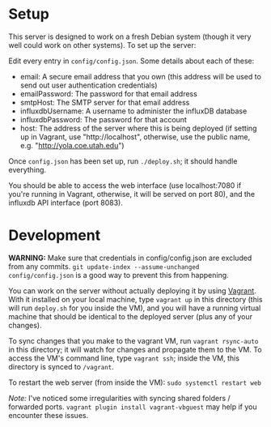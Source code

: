 Setup
=====
This server is designed to work on a fresh Debian system (though it very well could work on other systems). To set up the server:

Edit every entry in `config/config.json`. Some details about each of these:
- email: A secure email address that you own (this address will be used to send out user authentication credentials)
- emailPassword: The password for that email address
- smtpHost: The SMTP server for that email address
- influxdbUsername: A username to administer the influxDB database
- influxdbPassword: The password for that account
- host: The address of the server where this is being deployed (if setting up in Vagrant, use "http://localhost", otherwise, use the public name, e.g. "http://yola.coe.utah.edu")

Once `config.json` has been set up, run `./deploy.sh`; it should handle everything.

You should be able to access the web interface (use localhost:7080 if you're running in Vagrant, otherwise, it will be served on port 80), and the influxdb API interface (port 8083).

Development
===========
**WARNING:** Make sure that credentials in config/config.json are excluded from any commits. `git update-index --assume-unchanged config/config.json` is a good way to prevent this from happening.

You can work on the server without actually deploying it by using [Vagrant](https://www.vagrantup.com/). With it installed on your local machine, type `vagrant up` in this directory (this will run `deploy.sh` for you inside the VM), and you will have a running virtual machine that should be identical to the deployed server (plus any of your changes).

To sync changes that you make to the vagrant VM, run `vagrant rsync-auto` in this directory; it will watch for changes and propagate them to the VM. To access the VM's command line, type `vagrant ssh`; inside the VM, this directory is synced to `/vagrant`.

To restart the web server (from inside the VM): `sudo systemctl restart web`

*Note:* I've noticed some irregularities with syncing shared folders / forwarded ports. `vagrant plugin install vagrant-vbguest` may help if you encounter these issues.
